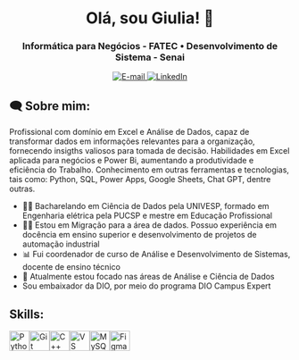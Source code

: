 <h1 align="center">
  Olá, sou Giulia! 🤍
</h1>

<h3 align="center">
  Informática para Negócios - FATEC • Desenvolvimento de Sistema - Senai
</h3>

<div align="center">
<p>
<a href="mailto:adriiguilia@gmail.com">
<img src="https://img.shields.io/badge/-email-020114?style=for-the-badge&amp;logo=microsoft-outlook&amp;logoColor=EBD03E&amp;color:FFF" alt="E-mail">
</a>
<a href="https://www.linkedin.com/in/giulia-gonçalves-martins"><img src="https://img.shields.io/badge/-LinkedIn-020114?style=for-the-badge&amp;logo=linkedin&amp;logoColor=EBD03E&amp;color:FFF" alt="LinkedIn"></a>
</div>

<h2 align="left">🗨 Sobre mim:</h2>

Profissional com domínio em Excel e Análise de Dados, capaz de transformar dados em informações relevantes para a organização, fornecendo insigths valiosos para tomada de decisão.
 Habilidades em Excel aplicada para negócios e Power Bi, aumentando a produtividade e eficiência do Trabalho.
 Conhecimento em outras ferramentas e tecnologias, tais como: Python, SQL, Power Apps, Google Sheets, Chat GPT, dentre outras.

  - 👨‍🎓 Bacharelando em Ciência de Dados pela UNIVESP, formado em Engenharia elétrica pela PUCSP e mestre em Educação Profissional
  - 👨‍💻 Estou em Migração para a área de dados. Possuo experiência em docência em ensino superior e desenvolvimento de projetos de automação industrial
  - 📊 Fui coordenador de curso de Análise e Desenvolvimento de Sistemas, docente de ensino técnico
  - 🔭 Atualmente estou focado nas áreas de Análise e Ciência de Dados
  - Sou embaixador da DIO, por meio do programa DIO Campus Expert

<h2 align="left">Skills:</h2>

<p align="left">
<a href="https://www.python.org/" target="_blank" rel="noreferrer"><img src="https://raw.githubusercontent.com/danielcranney/readme-generator/main/public/icons/skills/python-colored.svg" width="36" height="36" alt="Python" /></a><a href="https://git-scm.com/" target="_blank" rel="noreferrer"><img src="https://raw.githubusercontent.com/danielcranney/readme-generator/main/public/icons/skills/git-colored.svg" width="36" height="36" alt="Git" /></a><a href="https://docs.microsoft.com/en-us/cpp/?view=msvc-170" target="_blank" rel="noreferrer"><img src="https://raw.githubusercontent.com/danielcranney/readme-generator/main/public/icons/skills/cplusplus-colored.svg" width="36" height="36" alt="C++" /></a><a href="https://code.visualstudio.com/" target="_blank" rel="noreferrer"><img src="https://raw.githubusercontent.com/danielcranney/readme-generator/main/public/icons/skills/visualstudiocode.svg" width="36" height="36" alt="VS Code" /></a><a href="https://www.mysql.com/" target="_blank" rel="noreferrer"><img src="https://raw.githubusercontent.com/danielcranney/readme-generator/main/public/icons/skills/mysql-colored.svg" width="36" height="36" alt="MySQL" /></a><a href="https://www.figma.com/" target="_blank" rel="noreferrer"><img src="https://raw.githubusercontent.com/danielcranney/readme-generator/main/public/icons/skills/figma-colored.svg" width="36" height="36" alt="Figma" /></a>
</p>
